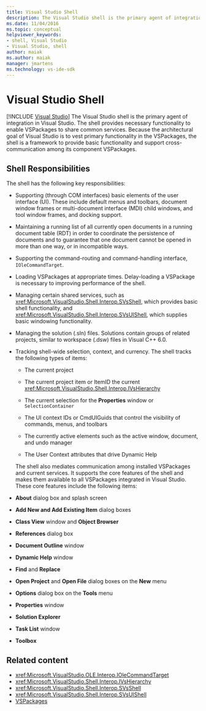 ```yaml
---
title: Visual Studio Shell
description: The Visual Studio shell is the primary agent of integration in Visual Studio and provides basic functionality and supports cross-communication among VSPackages.
ms.date: 11/04/2016
ms.topic: conceptual
helpviewer_keywords:
- shell, Visual Studio
- Visual Studio, shell
author: maiak
ms.author: maiak
manager: jmartens
ms.technology: vs-ide-sdk
---
```

# Visual Studio Shell

 [!INCLUDE [Visual Studio](~/includes/applies-to-version/vs-windows-only.md)]
The Visual Studio shell is the primary agent of integration in Visual Studio. The shell provides necessary functionality to enable VSPackages to share common services. Because the architectural goal of Visual Studio is to vest primary functionality in the VSPackages, the shell is a framework to provide basic functionality and support cross-communication among its component VSPackages.

## Shell Responsibilities
 The shell has the following key responsibilities:

- Supporting (through COM interfaces) basic elements of the user interface (UI). These include default menus and toolbars, document window frames or multi-document interface (MDI) child windows, and tool window frames, and docking support.

- Maintaining a running list of all currently open documents in a running document table (RDT) in order to coordinate the persistence of documents and to guarantee that one document cannot be opened in more than one way, or in incompatible ways.

- Supporting the command-routing and command-handling interface, `IOleCommandTarget`.

- Loading VSPackages at appropriate times. Delay-loading a VSPackage is necessary to improving performance of the shell.

- Managing certain shared services, such as <xref:Microsoft.VisualStudio.Shell.Interop.SVsShell>, which provides basic shell functionality, and <xref:Microsoft.VisualStudio.Shell.Interop.SVsUIShell>, which supplies basic windowing functionality.

- Managing the solution (.sln) files. Solutions contain groups of related projects, similar to workspace (.dsw) files in Visual C++ 6.0.

- Tracking shell-wide selection, context, and currency. The shell tracks the following types of items:

  - The current project

  - The current project item or ItemID the current <xref:Microsoft.VisualStudio.Shell.Interop.IVsHierarchy>

  - The current selection for the **Properties** window or `SelectionContainer`

  - The UI context IDs or CmdUIGuids that control the visibility of commands, menus, and toolbars

  - The currently active elements such as the active window, document, and undo manager

  - The User Context attributes that drive Dynamic Help

  The shell also mediates communication among installed VSPackages and current services. It supports the core features of the shell and makes them available to all VSPackages integrated in Visual Studio. These core features include the following items:

- **About** dialog box and splash screen

- **Add New and Add Existing Item** dialog boxes

- **Class View** window and **Object Browser**

- **References** dialog box

- **Document Outline** window

- **Dynamic Help** window

- **Find** and **Replace**

- **Open Project** and **Open File** dialog boxes on the **New** menu

- **Options** dialog box on the **Tools** menu

- **Properties** window

- **Solution Explorer**

- **Task List** window

- **Toolbox**

## Related content
- <xref:Microsoft.VisualStudio.OLE.Interop.IOleCommandTarget>
- <xref:Microsoft.VisualStudio.Shell.Interop.IVsHierarchy>
- <xref:Microsoft.VisualStudio.Shell.Interop.SVsShell>
- <xref:Microsoft.VisualStudio.Shell.Interop.SVsUIShell>
- [VSPackages](../../extensibility/internals/vspackages.md)
